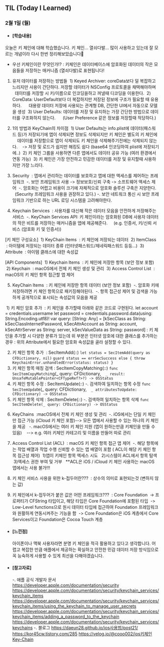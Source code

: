 ## TIL (Today I Learned)

### 2월 1일 (월)

- #### [학습내용]
오늘은 키 체인에 대해 학습했습니다. 키 체인… 열쇠다발… 많이 사용하고 있는데 잘 모르는 개념이라 다시 한번 정리해보았습니다🧐

  - 우선 키체인이란 무엇인가!?
: 키체인은 데이터베이스에 암호화된 데이터의 작은 모음들을 저장하는 매커니즘 (열쇠다발)로 표현됩니다!

1. 유저 데이터를 저장하는 방법들
 1) Keyed Archiver: coreData보다 덜 복잡하고 느리지만 사용이 간단하다. 저장할 데이터가 NSConfig 프로토콜을 채택해야하며
    데이터를 저장할 시 키/이름으로 인코딩을하고 꺼낼때 디코딩을 이용한다.
 2) CoreData: UserDefault보다 더 복잡하지만 저장된 정보에 구조가 필요할 때 유용하다.
     대용량 데이터 저장에 사용되는 관계형 DB, 간단한 UI에서 자동으로 모델을 생성
 3) User Defaults: 데이터를 저장 및 유지하는 가장 간단한 방법으로 데이터를 구조화하지 않는다.
     (User Preference 같은 정보를 저장할때 적당하다.)

2. 1의 방법과 KeyChain의 차이점
 1) User Defaults는 info.plist에 데이터(패스워드 등)가 저장되기에 앱이 삭제되면 정보도 삭제되지만 키 체인은 별도의 키 체인에
    데이터를 저장함으로 앱이 삭제되도 키 체인을 삭제해주기전에는 삭제되지 않는다.
   -> 저장 및 로드가 쉽지만 해킹도 쉽다 (base64 인코딩하여 plist에 저장되기에..)
 2) 키 체인 그룹을 사용하면 다른 앱에서도 데이터 공유 가능 (여러 환경에서 연동 가능)
 3) 키 체인은 가장 안전하고 민감한 데이터를 저장 및 유지할때 사용하지만 가장 느리다.

3. Security
 : 앱에서 관리하는 데이터를 보호하고 앱에 대한 액세스를 제어하는 프레임워크
 -. 보안 프레임워크 사용 -> 정보보호/신뢰 구축 -> 소프트웨어 액세스 제어
 -. 암호화는 어렵고 비용이 크기에 자체적으로 암호화 솔루션 구축은 지양한다.
    (Security 프레임워크 사용을 권장하고 있다.)
-. 보안 네트워크 통신 시 보안 프레임워크 기반으로 하는 URL 로딩 시스템을 고려해야한다.

4. Keychain Services
 : 사용자를 대신해 작은 데이터 모음을 안전하게 저장해주는 서비스
 -. KeyChain Services API: 키 체인이라는 암호화된 DB에 사용자 데이터의 작은 비트를 저장하는 매커니즘을 앱에 제공해준다.
    (e.g. 인증서, 키/신뢰 서비스 (암호화 키 및 인증서))

[키 체인 구성요소]
 1) KeyChain Items
 : 키 체인에 저장되는 데이터
 2) ItemClass
 : 아이템에 저장되는 데이터 종류 (인터넷패스워드/제네릭패스워드 등등...)
 3) Attribute
 : 아이템 클래스에 대한 속성값

[API Components]
 1) Keychain Items
 : 키 체인에 저장한 항목 (보안 정보 포함)
 2) Keychain
 : macOS에서 전체 키 체인 생성 및 관리
 3) Access Control List
 : macOS의 키 체인 항목 접근할 앱 제어

5. KeyChain Items
 : 키 체인에 저장한 항목 데이터 (보안 정보 포함)
 -. 암호화 키에 저장하려면 키 체인 항목으로 패키징해야된다.
 -. 항목 접근성 제어 및 검색을 가능하게 공개적으로 표시되는 속성값의 모음을 제공

 1) 키 체인 암호 추가
 : 키 체인을 추가할때 아래와 같은 코드로 구현된다.
let account = credentials.username
let password = credentials.password.data(using: String.Encoding.utf8)!
var query: [String: Any] = [kSecClass as String: kSecClassInternetPassword,
                            kSecAttrAccount as String: account,
                            kSecAttrServer as String: server,
                            kSecValueData as String: password]
: 키 체인을 추가할 시 다양한 분류가 있는데 위 부분은 인터넷 암호에 대한 클래스를 추가하는 경우
: 위의 Attribute에서 필요한 암호화 속성값을 골라 설정할 수 있다.

2) 키 체인 항목 추가
 : SecItemAdd(_:_:)
`let status = SecItemAdd(query as CFDictionary, nil)`
`guard status == errSecSuccess else { throw KeychainError.unhandledError(status: status) }`
3) 키 체인 항목 매칭 검색
: SecItemCopyMatching(_:_:)
`func SecItemCopyMatchi`ng(_ query: CFDictionary,` 
                       _ result: UnsafeMutablePointer<CFTypeRef?>?) -> OSStatus`
4) 키 체인 항목 수정
: SecItemUpdate(_:_:)
-. 검색하여 일치하는 항목 수정
`func SecItemUpda`te(_ query: CFDictionary,` 
                 _ attributesToUpdate: CFDictionary) -> OSStatus`
5) 키 체인 항목 삭제
: SecItemDelete(_:_:)
-. 검색하여 일치하는 항목 삭제
`func SecItemDelete(_ query: CFDictionary) -> OSStatus`

6. KeyChains
 :macOS에서 전체 키 체인 생성 및 관리
 -. iOS에서는 단일 키 체인만 접근 가능 (iCloud 키 체인 포함)--> 모든 앱에서 사용할 수 있는 하나의 키 체인을 제공 
 -. macOS에서는 여러 키 체인 지원 (앱이 원하는만큼 키체인을 만들 수 있음)
   --> e.g. 여러 키체인 카테고리 및 이름을 만들어 따로 관리

7. Access Control List (ACL)
 : macOS 키 체인 항목 접근 앱 제어
 -. 해당 항목에는 작업 배열과 작업 수행 신뢰할 수 있는 앱 배열이 포함 ( ACL이 해당 키 체인 항목 접근성 제어)
 1)앱이 키체인 항목 엑세스 시도 
 2)시스템이 ACL에서 항목 탐색
 3)액세스 권한 부여 및 거부
  **ACL은 iOS / iCloud 키 체인 사용하는 macOS 앱에서는 사용 불가!!!

8. 키 체인 서비스 사용을 위한 k-접두어란???
 : 상수의 의미로 표현되는것 (변하지 않는 값)

9. 키 체인에서 k-접두어가 붙은 값은 어떤 프레임워크???
 : Core Foundation
 -> 프로퍼티가 CFString 타입이고, 해당 타입은 Core Foundation에 포함된 타입
 -> Low-Level functions으로 원시 데이터 타입에 접근하여 Foundation 프레임워크와 원활하게 연동시켜주는 기능을 함
 -> Core Foundation은 iOS 계층에서 Core Services이고 Foundation은 Cocoa Touch 계층

- #### [느낀점]
  아이폰이나 맥북 사용자라면 분명 키 체인을 적극 활용하고 있다고 생각합니다. 어렵고 복잡한 만큼 애플에서 제공하는 확실하고 안전한 민감 데이터 저장 방식임으로 꼭 능숙하게 사용할 수 있게 최선을 다해야겠습니다.

- #### [참고자료]
  -. 애플 공식 개발자 문서
  https://developer.apple.com/documentation/security
  https://developer.apple.com/documentation/security/keychain_services/keychain_items
  https://developer.apple.com/documentation/security/keychain_services/keychain_items/using_the_keychain_to_manage_user_secrets
  https://developer.apple.com/documentation/security/keychain_services/keychain_items/adding_a_password_to_the_keychain
  https://developer.apple.com/documentation/security/keychain_services/keychains
  -. 블로그
  https://daeun28.github.io/ios사용법/post21/
  https://kor45cw.tistory.com/285
  https://velog.io/@cooo002/ios키체인Key-Chain

 
